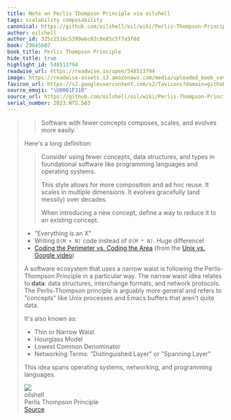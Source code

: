 ```yaml
---
title: Note on Perlis Thompson Principle via oilshell
tags: scalability composability
canonical: https://github.com/oilshell/oil/wiki/Perlis-Thompson-Principle
author: oilshell
author_id: 325c2516c5399a6c02c0e85c5f7a5f0d
book: 29045607
book_title: Perlis Thompson Principle
hide_title: true
highlight_id: 548513794
readwise_url: https://readwise.io/open/548513794
image: https://readwise-assets.s3.amazonaws.com/media/uploaded_book_covers/profile_265723/oils
favicon_url: https://s2.googleusercontent.com/s2/favicons?domain=github.com
source_emoji: "\U0001F310"
source_url: https://github.com/oilshell/oil/wiki/Perlis-Thompson-Principle#:~:text=%3E%20Software%20with,and%20programming%20languages.
serial_number: 2023.NTS.503
---
```

> > Software with fewer concepts composes, scales, and evolves more easily.
> 
> Here's a long definition:
> 
> > Consider using fewer concepts, data structures, and types in foundational software like programming languages and operating systems.
> >
> > This style allows for more composition and ad hoc reuse. It scales in multiple dimensions. It evolves gracefully (and messily) over decades.
> >
> > When introducing a new concept, define a way to reduce it to an existing concept.
> 
> - "Everything is an X"
> - Writing `O(M + N)` code instead of `O(M * N)`. Huge difference!
> - [Coding the Perimeter vs. Coding the Area](https://www.joshbeckman.org/notes/681443100) (from the [Unix vs. Google video](https://www.youtube.com/watch?v=3Ea3pkTCYx4))
> 
> A software ecosystem that uses a narrow waist is following the Perlis-Thompson Principle in a particular way. The narrow waist idea relates to **data**: data structures, interchange formats, and network protocols. The Perlis-Thompson principle is arguably more general and refers to "concepts" like Unix processes and Emacs buffers that aren't quite data.
> 
> It's also known as:
> 
> - Thin or Narrow Waist
> - Hourglass Model
> - Lowest Common Denominator
> - Networking Terms: "Distinguished Layer" or "Spanning Layer"
> 
> This idea spans operating systems, networking, and programming languages.
> <div class="quoteback-footer"><div class="quoteback-avatar"><img class="mini-favicon" src="https://s2.googleusercontent.com/s2/favicons?domain=github.com"></div><div class="quoteback-metadata"><div class="metadata-inner"><span style="display:none">FROM:</span><div aria-label="oilshell" class="quoteback-author"> oilshell</div><div aria-label="Perlis Thompson Principle" class="quoteback-title"> Perlis Thompson Principle</div></div></div><div class="quoteback-backlink"><a target="_blank" aria-label="go to the full text of this quotation" rel="noopener" href="https://github.com/oilshell/oil/wiki/Perlis-Thompson-Principle#:~:text=%3E%20Software%20with,and%20programming%20languages." class="quoteback-arrow"> Source</a></div></div>